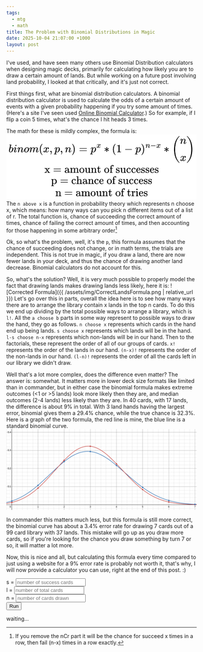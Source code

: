 ```yaml
---
tags:
  - mtg
  - math
title: The Problem with Binomial Distributions in Magic
date: 2025-10-04 21:07:00 +1000
layout: post
---
```

I've used, and have seen many others use Binomial Distribution calculators when designing magic decks, primarily for calculating how likely you are to draw a certain amount of lands. But while working on a future post involving land probability, I looked at that critically, and it's just not correct.

First things first, what are binomial distribution calculators. A binomial distribution calculator is used to calculate the odds of a certain amount of events with a given probability happening if you try some amount of times. (Here's a site I've seen used [Online Binomial Calculator](https://stattrek.com/online-calculator/binomial).) So for example, if I flip a coin 5 times, what's the chance I hit heads 3 times.

The math for these is mildly complex, the formula is:
![Binomial Formula](../assets/img/BinomFormula.png)
The `n above x` is a function in probability theory which represents n choose x, which means: how many ways can you pick n different items out of a list of r. The total function is, chance of succeeding the correct amount of times, chance of failing the correct amount of times, and then accounting for those happening in some arbitrary order[^1]

Ok, so what's the problem, well, it's the `p`, this formula assumes that the chance of succeeding does not change, or in math terms, the trials are independent. This is not true in magic, if you draw a land, there are now fewer lands in your deck, and thus the chance of drawing another land decrease. Binomial calculators do not account for this.

So, what's the solution? Well, it is very much possible to properly model the fact that drawing lands makes drawing lands less likely, here it is:
![Corrected Formula]({{ /assets/img/CorrectLandsFormula.png  | relative_url }})
Let's go over this in parts, overall the idea here is to see how many ways there are to arrange the library contain x lands in the top n cards. To do this we end up dividing by the total possible ways to arrange a library, which is `l!`. All the `a choose b` parts in some way represent to possible ways to draw the hand, they go as follows.  `n choose x` represents which cards in the hand end up being lands. `s choose x` represents which lands will be in the hand. `l-s choose n-x` represents which non-lands will be in our hand. Then to the factorials, these represent the order of all of our groups of cards. `x!` represents the order of the lands in our hand. `(n-x)!` represents the order of the non-lands in our hand. `(l-n)!` represents the order of all the cards left in our library we didn't draw.

Well that's a lot more complex, does the difference even matter? The answer is: somewhat. It matters more in lower deck size formats like limited than in commander, but in either case the binomial formula makes extreme outcomes (<1 or >5 lands) look more likely then they are, and median outcomes (2-4 lands) less likely than they are. In 40 cards, with 17 lands, the difference is about 9% in total. With 3 land hands having the largest error, binomial gives them a 29.4% chance, while the true chance is 32.3%. Here is a graph of the two formula, the red line is mine, the blue line is a standard binomial curve.
![Draft Compare](/assets/img/DraftBinomError.png)

In commander this matters much less, but this formula is still more correct, the binomial curve has about a 3.4% error rate for drawing 7 cards out of a 99 card library with 37 lands. This mistake will go up as you draw more cards, so if you're looking for the chance you draw something by turn 7 or so, it will matter a lot more.

Now, this is nice and all, but calculating this formula every time compared to just using a website for a 9% error rate is probably not worth it, that's why, I will now provide a calculator you can use, right at the end of this post. :)

<script>

  //shamelessly stolen from geeksforgeeks
  function nCr(n, r){
    let sum = 1;

    for(let i = 1; i <= r; i++){
      sum = sum * (n - r + i) / i;
    }
    
    return Math.floor(sum);
  }

  function fact(n) {
    let res = 1;
    while (n > 1) {
        res *= n;
        n--;
    }
    return res;
  }

  function calc(s,l,n,x){
    let result = nCr(n, x) * nCr(s, x) * nCr(l-s, n-x);

    result *= fact(x)

    result *= fact(n-x)

    for (let i = l; i > l-n; i--) result /= i;

    return result
    
  }

  function run(){
    let s = document.getElementById("s").value;
    let l = document.getElementById("l").value;
    let n = document.getElementById("n").value;

    if (s == 0 || l == 0 || n == 0) {document.getElementById("output").innerHTML = "All values most me non-0"; return}

    if (n > 15) {document.getElementById("output").innerHTML = "n above 15 is liable to float errors, no is not allowed for now."; return}

    let result = document.createElement("table")
    let head = document.createElement("thead")
    let headrow = document.createElement("tr")
    let val0 = document.createElement("th")
    val0.innerHTML = "P"
    headrow.appendChild(val0)
    let val1 = document.createElement("th")
    val1.innerHTML = "P = X"
    headrow.appendChild(val1)
    let val2 = document.createElement("th")
    val2.innerHTML = "P >= X"
    headrow.appendChild(val2)
    let val3 = document.createElement("th")
    val3.innerHTML = "P <= X"
    headrow.appendChild(val3)
    result.appendChild(headrow)


    let last = 0
    for (let i=0; i<=n; i++){
        let row = document.createElement("tr")
        let val = calc(s,l,n,i)
        let val0 = document.createElement("th")
        val0.innerHTML = i
        row.appendChild(val0)
        let val1 = document.createElement("th")
        val1.innerHTML = val.toFixed(3)
        row.appendChild(val1)
        let val2 = document.createElement("th")
        val2.innerHTML = (1-last).toFixed(3)
        row.appendChild(val2)
        let val3 = document.createElement("th")
        val3.innerHTML = (val+last).toFixed(3)
        row.appendChild(val3)
        last += val
        result.appendChild(row)
    }

    document.getElementById("output").innerHTML = ''
    document.getElementById("output").appendChild(result)
  }
</script>
<style>
th,td {
  border: 1px solid;
  padding: 2px;
}

table {
  border-collapse: collapse;
  border: 2px solid;
}

</style>

s = <input type="number" placeholder="number of success cards" id="s"><br>
l = <input type="number" placeholder="number of total cards" id="l"><br>
n = <input type="number" placeholder="number of cards drawn" id="n"><br>
<button onclick="run()">Run</button>
<div id="output">waiting...</div>

[^1]: If you remove the nCr part it will be the chance for succeed x times in a row, then fail (n-x) times in a row exactly.